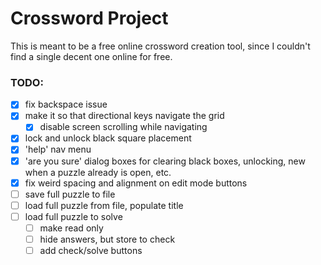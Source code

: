 # Crossword Project

This is meant to be a free online crossword creation tool, since I couldn't find a single decent one online for free.

### TODO:

- [x] fix backspace issue
- [x] make it so that directional keys navigate the grid
  - [x] disable screen scrolling while navigating
- [x] lock and unlock black square placement
- [x] 'help' nav menu
- [x] 'are you sure' dialog boxes for clearing black boxes, unlocking, new when a puzzle already is open, etc.
- [x] fix weird spacing and alignment on edit mode buttons
- [ ] save full puzzle to file
- [ ] load full puzzle from file, populate title
- [ ] load full puzzle to solve
  - [ ] make read only
  - [ ] hide answers, but store to check
  - [ ] add check/solve buttons

